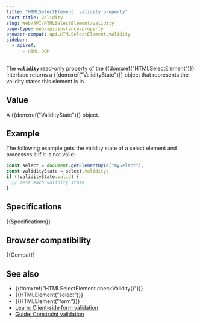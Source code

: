 ```yaml
---
title: "HTMLSelectElement: validity property"
short-title: validity
slug: Web/API/HTMLSelectElement/validity
page-type: web-api-instance-property
browser-compat: api.HTMLSelectElement.validity
sidebar:
  - apiref:
      - HTML DOM
---
```


The **`validity`** read-only property of the {{domxref("HTMLSelectElement")}} interface returns a {{domxref("ValidityState")}} object that represents the validity states this element is in.

## Value

A {{domxref("ValidityState")}} object.

## Example

The following example gets the validity state of a select element and processes it if it is not valid:

```js
const select = document.getElementById("mySelect");
const validityState = select.validity;
if (!validityState.valid) {
  // Test each validity state
}
```

## Specifications

{{Specifications}}

## Browser compatibility

{{Compat}}

## See also

- {{domxref("HTMLSelectElement.checkValidity()")}}
- {{HTMLElement("select")}}
- {{HTMLElement("form")}}
- [Learn: Client-side form validation](/en-US/docs/Learn_web_development/Extensions/Forms/Form_validation)
- [Guide: Constraint validation](/en-US/docs/Web/HTML/Guides/Constraint_validation)
